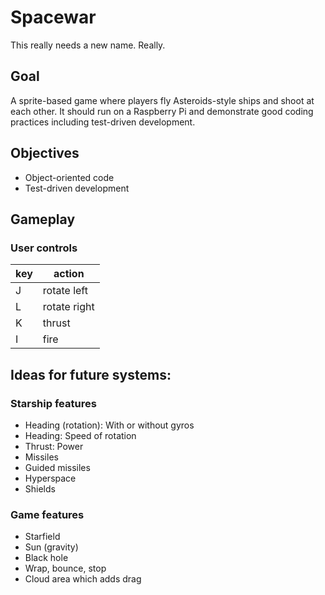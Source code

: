 # Spacewar
This really needs a new name. Really.

## Goal
A sprite-based game where players fly Asteroids-style ships and shoot at 
each other. It should run on a Raspberry Pi and demonstrate good coding
practices including test-driven development.

## Objectives

* Object-oriented code
* Test-driven development

## Gameplay

### User controls

| key   | action        |
|-------|---------------|
| J     | rotate left   |
| L     | rotate right  |
| K     | thrust        |
| I     | fire          |

## Ideas for future systems:

### Starship features

* Heading (rotation): With or without gyros
* Heading: Speed of rotation
* Thrust: Power
* Missiles
* Guided missiles
* Hyperspace
* Shields
    
### Game features

* Starfield
* Sun (gravity)
* Black hole
* Wrap, bounce, stop
* Cloud area which adds drag
